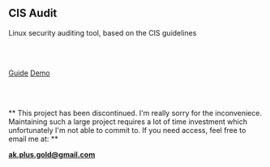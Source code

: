 ## CIS Audit

Linux security auditing tool, based on the CIS guidelines

<br></br>

[Guide](https://docs.google.com/document/d/1QxvkZuOQgwzyXdA9Nb6aITuvz7C9jZZgF5fZL_271ow/edit?usp=sharing)
[Demo](https://www.dropbox.com/scl/fi/rtc4mgs4a2avlx849x6od/cis_presentation_demo.mp4?rlkey=babrafdsn52vm5u206y2z09w2&dl=0)

<br></br>

** This project has been discontinued. I'm really sorry for the inconveniece. 
Maintaining such a large project requires a lot of time investment which unfortunately 
I'm not able to commit to. If you need access, feel free to email me at: **

<span style="color:green;font-weight:bold">ak.plus.gold@gmail.com</span>

